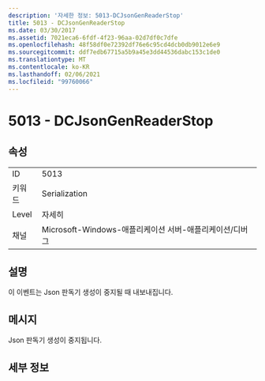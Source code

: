 ```yaml
---
description: '자세한 정보: 5013-DCJsonGenReaderStop'
title: 5013 - DCJsonGenReaderStop
ms.date: 03/30/2017
ms.assetid: 7021eca6-6fdf-4f23-96aa-02d7df0c7dfe
ms.openlocfilehash: 48f58df0e72392df76e6c95cd4dcb0db9012e6e9
ms.sourcegitcommit: ddf7edb67715a5b9a45e3dd44536dabc153c1de0
ms.translationtype: MT
ms.contentlocale: ko-KR
ms.lasthandoff: 02/06/2021
ms.locfileid: "99760066"
---
```

# <a name="5013---dcjsongenreaderstop"></a>5013 - DCJsonGenReaderStop

## <a name="properties"></a>속성  
  
|||  
|-|-|  
|ID|5013|  
|키워드|Serialization|  
|Level|자세히|  
|채널|Microsoft-Windows-애플리케이션 서버-애플리케이션/디버그|  
  
## <a name="description"></a>설명  

 이 이벤트는 Json 판독기 생성이 중지될 때 내보내집니다.  
  
## <a name="message"></a>메시지  

 Json 판독기 생성이 중지됩니다.  
  
## <a name="details"></a>세부 정보
